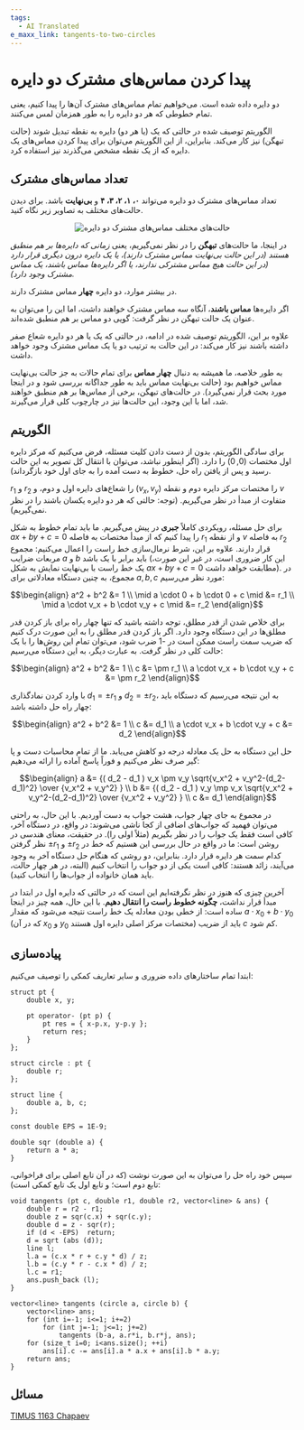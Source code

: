 ```yaml
---
tags:
  - AI Translated
e_maxx_link: tangents-to-two-circles
---
```


# پیدا کردن مماس‌های مشترک دو دایره

دو دایره داده شده است. می‌خواهیم تمام مماس‌های مشترک آن‌ها را پیدا کنیم، یعنی تمام خطوطی که هر دو دایره را به طور همزمان لمس می‌کنند.

الگوریتم توصیف شده در حالتی که یک (یا هر دو) دایره به نقطه تبدیل شوند (حالت تبهگن) نیز کار می‌کند. بنابراین، از این الگوریتم می‌توان برای پیدا کردن مماس‌های یک دایره که از یک نقطه مشخص می‌گذرند نیز استفاده کرد.

## تعداد مماس‌های مشترک
تعداد مماس‌های مشترک دو دایره می‌تواند **۰، ۱، ۲، ۳، ۴** و **بی‌نهایت** باشد.
برای دیدن حالت‌های مختلف به تصاویر زیر نگاه کنید.
<div style="text-align: center;">
  <img src="tangents-to-two-circles.png" alt="حالت‌های مختلف مماس‌های مشترک دو دایره">
</div>

در اینجا، ما حالت‌های **تبهگن** را در نظر نمی‌گیریم، یعنی *زمانی که دایره‌ها بر هم منطبق هستند (در این حالت بی‌نهایت مماس مشترک دارند)، یا یک دایره درون دیگری قرار دارد (در این حالت هیچ مماس مشترکی ندارند، یا اگر دایره‌ها مماس باشند، یک مماس مشترک وجود دارد).*

در بیشتر موارد، دو دایره **چهار** مماس مشترک دارند.

اگر دایره‌ها **مماس باشند**، آنگاه سه مماس مشترک خواهند داشت، اما این را می‌توان به عنوان یک حالت تبهگن در نظر گرفت: گویی دو مماس بر هم منطبق شده‌اند.

علاوه بر این، الگوریتم توصیف شده در ادامه، در حالتی که یک یا هر دو دایره شعاع صفر داشته باشند نیز کار می‌کند: در این حالت به ترتیب دو یا یک مماس مشترک وجود خواهد داشت.

به طور خلاصه، ما همیشه به دنبال **چهار مماس** برای تمام حالات به جز حالت بی‌نهایت مماس خواهیم بود (حالت بی‌نهایت مماس باید به طور جداگانه بررسی شود و در اینجا مورد بحث قرار نمی‌گیرد). در حالت‌های تبهگن، برخی از مماس‌ها بر هم منطبق خواهند شد، اما با این وجود، این حالت‌ها نیز در چارچوب کلی قرار می‌گیرند.

## الگوریتم
برای سادگی الگوریتم، بدون از دست دادن کلیت مسئله، فرض می‌کنیم که مرکز دایره اول مختصات $(0, 0)$ را دارد. (اگر اینطور نباشد، می‌توان با انتقال کل تصویر به این حالت رسید و پس از یافتن راه حل، خطوط به دست آمده را به جای اول خود بازگرداند).

$r_1$ و $r_2$ را شعاع‌های دایره اول و دوم، و $(v_x, v_y)$ را مختصات مرکز دایره دوم و نقطه $v$ متفاوت از مبدأ در نظر می‌گیریم. (توجه: حالتی که هر دو دایره یکسان باشند را در نظر نمی‌گیریم).

برای حل مسئله، رویکردی کاملاً **جبری** در پیش می‌گیریم. ما باید تمام خطوط به شکل $ax + by + c = 0$ را پیدا کنیم که از مبدأ مختصات به فاصله $r_1$ و از نقطه $v$ به فاصله $r_2$ قرار دارند. علاوه بر این، شرط نرمال‌سازی خط راست را اعمال می‌کنیم: مجموع مربعات ضرایب $a$ و $b$ باید برابر با یک باشد (این کار ضروری است، در غیر این صورت، یک خط راست با بی‌نهایت نمایش به شکل $ax + by + c = 0$ مطابقت خواهد داشت). در مجموع، به چنین دستگاه معادلاتی برای $a, b, c$ مورد نظر می‌رسیم:

$$\begin{align}
a^2 + b^2 &= 1 \\
\mid a \cdot 0 + b \cdot 0 + c \mid &= r_1 \\
\mid a \cdot v_x + b \cdot v_y + c \mid &= r_2
\end{align}$$

برای خلاص شدن از قدر مطلق، توجه داشته باشید که تنها چهار راه برای باز کردن قدر مطلق‌ها در این دستگاه وجود دارد. اگر باز کردن قدر مطلق را به این صورت درک کنیم که ضریب سمت راست ممکن است در -1 ضرب شود، می‌توان تمام این روش‌ها را با یک حالت کلی در نظر گرفت. به عبارت دیگر، به این دستگاه می‌رسیم:

$$\begin{align}
a^2 + b^2 &= 1 \\
c &= \pm r_1 \\
a \cdot v_x + b \cdot v_y + c &= \pm r_2
\end{align}$$


با وارد کردن نمادگذاری $d_1 = \pm r_1$ و $d_2 = \pm r_2$، به این نتیجه می‌رسیم که دستگاه باید چهار راه حل داشته باشد:

$$\begin{align}
a^2 + b^2 &= 1 \\
c &= d_1 \\
a \cdot v_x + b \cdot v_y + c &= d_2
\end{align}$$

حل این دستگاه به حل یک معادله درجه دو کاهش می‌یابد. ما از تمام محاسبات دست و پا گیر صرف نظر می‌کنیم و فوراً پاسخ آماده را ارائه می‌دهیم:

$$\begin{align}
a &= {( d_2 - d_1 ) v_x \pm v_y \sqrt{v_x^2 + v_y^2-(d_2-d_1)^2} \over {v_x^2 + v_y^2} } \\
b &= {( d_2 - d_1 ) v_y \mp v_x \sqrt{v_x^2 + v_y^2-(d_2-d_1)^2} \over {v_x^2 + v_y^2} } \\
c &= d_1
\end{align}$$

در مجموع به جای چهار جواب، هشت جواب به دست آوردیم. با این حال، به راحتی می‌توان فهمید که جواب‌های اضافی از کجا ناشی می‌شوند: در واقع، در دستگاه آخر، کافی است فقط یک جواب را در نظر بگیریم (مثلاً اولی را). در حقیقت، معنای هندسی در نظر گرفتن $\pm r_1$ و $\pm r_2$ روشن است: ما در واقع در حال بررسی این هستیم که خط در کدام سمت هر دایره قرار دارد. بنابراین، دو روشی که هنگام حل دستگاه آخر به وجود می‌آیند، زائد هستند: کافی است یکی از دو جواب را انتخاب کنیم (البته، در هر چهار حالت، باید همان خانواده از جواب‌ها را انتخاب کنید).

آخرین چیزی که هنوز در نظر نگرفته‌ایم این است که در حالتی که دایره اول در ابتدا در مبدأ قرار نداشت، **چگونه خطوط راست را انتقال دهیم**. با این حال، همه چیز در اینجا ساده است: از خطی بودن معادله یک خط راست نتیجه می‌شود که مقدار $a \cdot x_0 + b \cdot y_0$ (که در آن $x_0$ و $y_0$ مختصات مرکز اصلی دایره اول هستند) باید از ضریب $c$ کم شود.

## پیاده‌سازی
ابتدا تمام ساختارهای داده ضروری و سایر تعاریف کمکی را توصیف می‌کنیم:

```point-line-circle-struct
struct pt {
    double x, y;

    pt operator- (pt p) {
        pt res = { x-p.x, y-p.y };
        return res;
    }
};

struct circle : pt {
    double r;
};

struct line {
    double a, b, c;
};

const double EPS = 1E-9;

double sqr (double a) {
    return a * a;
}
```
سپس خود راه حل را می‌توان به این صورت نوشت (که در آن تابع اصلی برای فراخوانی، تابع دوم است؛ و تابع اول یک تابع کمکی است):

```find-tangents-to-two-circles
void tangents (pt c, double r1, double r2, vector<line> & ans) {
    double r = r2 - r1;
    double z = sqr(c.x) + sqr(c.y);
    double d = z - sqr(r);
    if (d < -EPS)  return;
    d = sqrt (abs (d));
    line l;
    l.a = (c.x * r + c.y * d) / z;
    l.b = (c.y * r - c.x * d) / z;
    l.c = r1;
    ans.push_back (l);
}

vector<line> tangents (circle a, circle b) {
    vector<line> ans;
    for (int i=-1; i<=1; i+=2)
        for (int j=-1; j<=1; j+=2)
            tangents (b-a, a.r*i, b.r*j, ans);
    for (size_t i=0; i<ans.size(); ++i)
        ans[i].c -= ans[i].a * a.x + ans[i].b * a.y;
    return ans;
}
```

## مسائل

[TIMUS 1163 Chapaev](https://acm.timus.ru/problem.aspx?space=1&num=1163)
